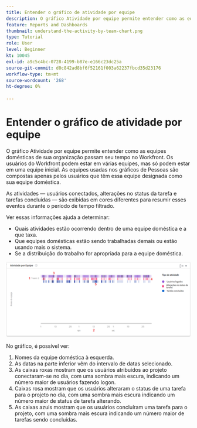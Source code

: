 ```yaml
---
title: Entender o gráfico de atividade por equipe
description: O gráfico Atividade por equipe permite entender como as equipes domésticas de sua organização passam seu tempo no Workfront.
feature: Reports and Dashboards
thumbnail: understand-the-activity-by-team-chart.png
type: Tutorial
role: User
level: Beginner
kt: 10045
exl-id: a9c5c4bc-0728-4199-b87e-e166c23dc25a
source-git-commit: d0c842ad8bf6f52161f003a62237fbcd35d23176
workflow-type: tm+mt
source-wordcount: '268'
ht-degree: 0%

---
```


# Entender o gráfico de atividade por equipe

O gráfico Atividade por equipe permite entender como as equipes domésticas de sua organização passam seu tempo no Workfront. Os usuários do Workfront podem estar em várias equipes, mas só podem estar em uma equipe inicial. As equipes usadas nos gráficos de Pessoas são compostas apenas pelos usuários que têm essa equipe designada como sua equipe doméstica.

As atividades — usuários conectados, alterações no status da tarefa e tarefas concluídas — são exibidas em cores diferentes para resumir esses eventos durante o período de tempo filtrado.

Ver essas informações ajuda a determinar:

* Quais atividades estão ocorrendo dentro de uma equipe doméstica e a que taxa.
* Que equipes domésticas estão sendo trabalhadas demais ou estão usando mais o sistema.
* Se a distribuição do trabalho for apropriada para a equipe doméstica.

![Uma imagem que mostra uma atividade por gráfico de equipe com números nas áreas descritas nos marcadores abaixo](assets/section-3-1.png)

No gráfico, é possível ver:

1. Nomes da equipe doméstica à esquerda.
1. As datas na parte inferior vêm do intervalo de datas selecionado.
1. As caixas roxas mostram que os usuários atribuídos ao projeto conectaram-se no dia, com uma sombra mais escura, indicando um número maior de usuários fazendo logon.
1. Caixas rosa mostram que os usuários alteraram o status de uma tarefa para o projeto no dia, com uma sombra mais escura indicando um número maior de status de tarefa alterando.
1. As caixas azuis mostram que os usuários concluíram uma tarefa para o projeto, com uma sombra mais escura indicando um número maior de tarefas sendo concluídas.
